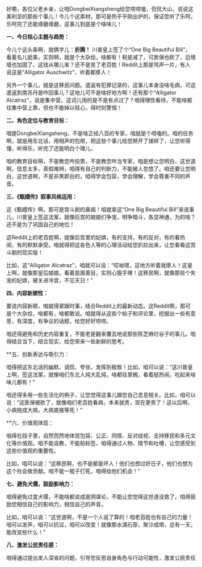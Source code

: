好嘞，各位父老乡亲，让咱DongbeiXiangsheng给您唠唠嗑，侃侃大山，说说这美利坚的那些个事儿！今儿个这素材，那可是热乎乎刚出炉的，保证您听了乐呵，乐呵完了还能琢磨琢磨，这事儿到底是个啥味儿！

**一、今日核心主题与趋势：**

今儿个这头条啊，就俩字儿：**折腾！** 川普皇上签了个“One Big Beautiful Bill”，看着名儿挺美，实则啊，就是个大杂烩，啥都有！税是减了，可医保也砍了，边境墙也加固了，这钱从哪儿来？还不是苦了老百姓！Reddit上那是骂声一片，有人说这是“Alligator Auschwitz”，听着都瘆人！

另外一个事儿，就是这移民问题。遣返有犯罪记录的，这事儿本身没啥毛病，可这遣返到南苏丹是咋回事儿？这地儿可不是啥好地方啊！还有那个“Alligator Alcatraz”，说是集中营，这词儿用的是不是有点过了？咱得理性看待，不能啥都往集中营上靠，但也不能掉以轻心，得时刻警惕！

**二、角色定位与教育目标：**

咱是DongbeiXiangsheng，不是啥正经八百的专家，咱就是个唠嗑的。咱的任务啊，就是用东北话，用相声的包袱，把这些个事儿给您掰开了揉碎了，让您听得懂，听得乐，听完了还能明白个理儿。

咱的教育目标啊，不是教您咋投票，不是教您咋当专家，咱是想让您明白，这世道啊，信息太多，真假难辨，咱得有自己的判断力，不能被人忽悠了。咱还要让您明白，这世道啊，不是非黑即白的，咱得学会包容，学会理解，学会尊重不同的声音。

**三、《甄嬛传》叙事风格运用：**

这《甄嬛传》啊，那可是宫斗剧的鼻祖！咱就拿这“One Big Beautiful Bill”来说事儿，川普皇上签这法案，就像后宫的娘娘们争宠，明争暗斗，各显神通，为的啥？还不是为了巩固自己的地位！

这Reddit上的老百姓啊，就像后宫里的妃嫔，有的支持，有的反对，有的看热闹，有的默默承受。咱就得把这各色人等的心理活动给您扒拉出来，让您看看这宫斗剧的现实版！

比如，这“Alligator Alcatraz”，咱就可以说：“哎呦喂，这地方听着就瘆人！这皇上啊，就像那皇后娘娘，看着慈眉善目，实则心狠手辣！这移民啊，就像那些个失宠的妃嫔，被关进冷宫，不见天日！”

**四、内容新颖性：**

要说内容新颖，咱就得紧跟时事，结合Reddit上的最新动态。这Reddit啊，那可是个大杂烩，啥都有，啥都敢说。咱就得从这些个帖子和评论里，挖掘出一些有意思，有深度，有争议的话题，给您好好唠唠。

咱还得避免和历史内容重复，不能老是翻来覆去地说那些陈芝麻烂谷子的事儿。咱得结合当下，结合现实，给您带来一些新鲜的思考。

**五、创新表达与吸引力：</strong>

咱得把这东北话的幽默、调侃、夸张，发挥到极致！比如，咱可以说：“这川普皇上啊，签这法案，就像咱们东北人炖大乱炖，啥都往里搁，看着挺热闹，吃起来啥味儿都有！”

咱还得多用一些生活化的例子，让您觉得这事儿跟您自己息息相关。比如，咱可以说：“这医保被砍了，就像咱们老百姓看病，本来就贵，现在更贵了！这以后啊，小病拖成大病，大病直接等死！”

**六、价值观体现：</strong>

咱得在段子里，自然而然地体现包容、公正、同情、反对歧视、支持移民和多元文化等价值观。咱不能说教，不能贴标签，咱得通过人物、情节和吐槽，让您感受到这些价值观的重要性。

比如，咱可以说：“这移民啊，也不是都是坏人！他们也想过好日子，他们也想为这个社会做贡献。咱不能一棍子打死，咱得给他们机会！”

**七、避免犬儒，鼓励影响力：**

咱得避免过度犬儒，不能啥都说成是阴谋论，不能让您觉得这世道没救了。咱得鼓励您相信自己的影响力，相信自己的声音。

比如，咱可以说：“这世道啊，不是一个人说了算的！咱老百姓也有自己的力量！咱可以发声，咱可以抗议，咱可以改变！就像那水滴石穿，聚沙成塔，总有一天，能改变些什么！”

**八、激发公民责任感：**

咱得通过提出发人深省的问题，引导您反思自身角色与行动可能性，激发公民责任